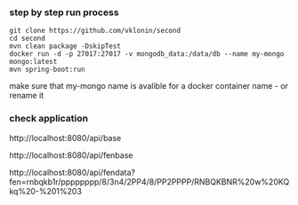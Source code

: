 
### step by step run process

```
git clone https://github.com/vklonin/second
cd second
mvn clean package -DskipTest    
docker run -d -p 27017:27017 -v mongodb_data:/data/db --name my-mongo mongo:latest     
mvn spring-boot:run
```
make sure that my-mongo name is avalible for a docker container name - or rename it

### check application
http://localhost:8080/api/base

http://localhost:8080/api/fenbase

http://localhost:8080/api/fendata?fen=rnbqkb1r/pppppppp/8/3n4/2PP4/8/PP2PPPP/RNBQKBNR%20w%20KQkq%20-%201%203
